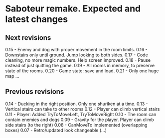 # Saboteur remake. Expected and latest changes

## Next revisions

0.15 - Enemy and dog with proper movement in the room limits.
0.16 - Downstairs only until ground. Jump looking to both sides.
0.17 - Code cleaning, no more magic numbers. Help screen improved.
0.18 - Pause instead of just quitting the game.
0.19 - All rooms in memory, to preserve state of the rooms.
0.20 - Game state: save and load.
0.21 - Only one huge map
...

## Previous revisions

0.14 - Ducking in the right position. Only one shuriken at a time.
0.13 - Vertical stairs can take to other rooms
0.12 - Player can climb vertical stairs
0.11 - Player: Added TryToMoveLeft, TryToMoveRight
0.10 - The room can contain enemies and dogs
0.09 - Gravity for the player. Player can climb side stairs (to the right)
0.08 - CanMoveTo implemented (overlapping boxes)
0.07 - Retro/updated look changeable
(...)
